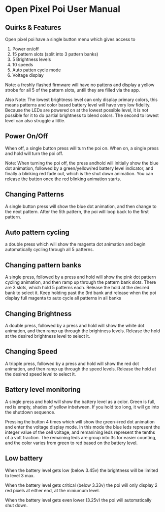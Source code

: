 # Open Pixel Poi User Manual


## Quirks & Features
Open pixel poi have a single button menu which gives access to

1. Power on/off
1. 15 pattern slots (split into 3 pattern banks)
1. 5 Brightness levels
1. 10 speeds
1. Auto patten cycle mode
1. Voltage display

Note: a freshly flashed firmware will have no pattens and display
a yellow strobe for all 5 of the pattern slots, untill they are 
filled via the app.

Also Note: The lowest brightness level can only display primary 
colors, this means patterns and color based battery level will 
have very low fidelity. Because the LEDs are powered on at the 
lowest possible level, it is not possible for it to do partial 
brightness to blend colors. The second to lowest level can also
struggle a little.

## Power On/Off
When off, a single button press will turn the poi on.
When on, a single press and hold will turn the poi off.

Note: When turning the poi off, the press andhold will initially
show the blue dot animation, followed by a green/yellow/red battery
level indicator, and finally a blinking red fade out, which is
the shut down animation. You can release the button once the red
blinking animation starts.

## Changing Patterns
A single button press will show the blue dot animation, and then
change to the next pattern. After the 5th pattern, the poi will
loop back to the first pattern.

## Auto pattern cycling
a double press which will show the magenta dot 
animation and begin automatically cycling through all 5 patterns.

## Changing pattern banks
A single press, followed by a press and hold will show the pink
dot pattern cycling animation, and then ramp up through the pattern
bank slots. There are 3 slots, which hold 5 patterns each. Release
the hold at the desired bank to select it. Keep holding past the
3rd bank and release when the poi display full magenta to auto
cycle all patterns in all banks

## Changing Brightness
A double press, followed by a press and hold will show the white
dot animation, and then ramp up through the brightness levels.
Release the hold at the desired brightness level to select it.

## Changing Speed
A tripple press, followed by a press and hold will show the red
dot animation, and then ramp up through the speed levels.
Release the hold at the desired speed level to select it.

## Battery level monitoring
A single press and hold will show the battery level as a color.
Green is full, red is empty, shades of yellow inbetween.
If you hold too long, it will go into the shutdown sequence.

Pressing the button 4 times which will show the green->red dot 
animation and enter the voltage display mode. In this mode the 
blue leds represent the integer value of the cell voltage, and
remanining leds represent the tenths of a volt fraction. The 
remaining leds are group into 3s for easier counting, and the
color varies from green to red based on the battery level.

## Low battery
When the battery level gets low (below 3.45v) the brightness will
be limited to level 3 max.

When the battery level gets critical (below 3.33v) the poi will
only display 2 red pixels at either end, at the miniumum level.

When the battery level gets even lower (3.25v) the poi will
automatically shut down.